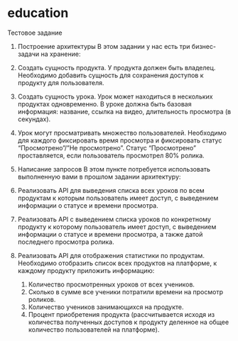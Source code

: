 # education
Тестовое задание

1. Построение архитектуры
В этом задании у нас есть три бизнес-задачи на хранение:

1. Создать сущность продукта. У продукта должен быть владелец. 
Необходимо добавить сущность для сохранения доступов к продукту для пользователя.

2. Создать сущность урока. Урок может находиться в нескольких продуктах одновременно. В уроке должна быть базовая информация: название, ссылка на видео, длительность просмотра (в секундах).

3. Урок могут просматривать множество пользователей. Необходимо для каждого фиксировать время просмотра и фиксировать статус “Просмотрено”/”Не просмотрено”. Статус “Просмотрено” проставляется, если пользователь просмотрел 80% ролика.


2. Написание запросов
В этом пункте потребуется использовать выполненную вами в прошлом задании архитектуру:
1. Реализовать API для выведения списка всех уроков по всем продуктам к которым пользователь имеет доступ, с выведением информации о статусе и времени просмотра.
2. Реализовать API с выведением списка уроков по конкретному продукту к которому пользователь имеет доступ, с выведением информации о статусе и времени просмотра, а также датой последнего просмотра ролика.
3. Реализовать API для отображения статистики по продуктам. Необходимо отобразить список всех продуктов на платформе, к каждому продукту приложить информацию:
   1. Количество просмотренных уроков от всех учеников.
   2. Сколько в сумме все ученики потратили времени на просмотр роликов.
   3. Количество учеников занимающихся на продукте.
   4. Процент приобретения продукта (рассчитывается исходя из количества полученных доступов к продукту деленное на общее количество пользователей на платформе).


